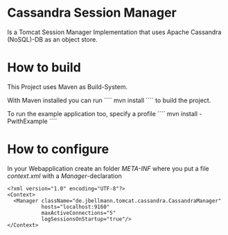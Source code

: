 Cassandra Session Manager
=========================

Is a Tomcat Session Manager Implementation that uses Apache Cassandra (NoSQL)-DB as an object store.

How to build
============

This Project uses Maven as Build-System.

With Maven installed you can run
´´´´
mvn install
´´´´
to build the project.

To run the example application too, specify a profile
´´´´
mvn install -PwithExample
´´´´

How to configure
================

In your Webapplication create an folder _META-INF_ where you put a file _context.xml_ with a _Manager_-declaration

	<?xml version="1.0" encoding="UTF-8"?>
	<Context>
	  <Manager className="de.jbellmann.tomcat.cassandra.CassandraManager"
	           hosts="localhost:9160"
	           maxActiveConnections="5"
	           logSessionsOnStartup="true"/>
	</Context>
